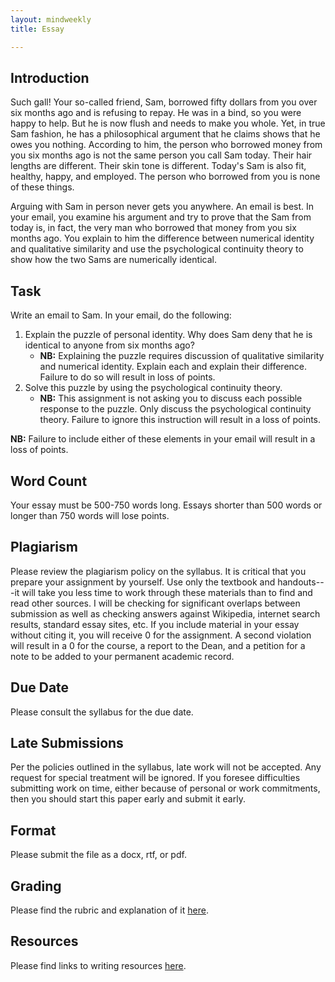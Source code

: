 ```yaml
---
layout: mindweekly
title: Essay

---
```

## Introduction

Such gall! Your so-called friend, Sam, borrowed fifty dollars from you over six months ago and is refusing to repay. He was in a bind, so you were happy to help. But he is now flush and needs to make you whole. Yet, in true Sam fashion, he has a philosophical argument that he claims shows that he owes you nothing. According to him, the person who borrowed money from you six months ago is not the same person you call Sam today. Their hair lengths are different. Their skin tone is different.  Today's Sam is also fit, healthy, happy, and employed. The person who borrowed from you is none of these things. 

Arguing with Sam in person never gets you anywhere. An email is best. In your email, you examine his argument and try to prove that the Sam from today is, in fact, the very man who borrowed that money from you six months ago. You explain to him the difference between numerical identity and qualitative similarity and use the psychological continuity theory to show how the two Sams are numerically identical.

## Task

Write an email to Sam. In your email, do the following: 

1. Explain the puzzle of personal identity. Why does Sam deny that he is identical to anyone from six months ago? 
	+ **NB:** Explaining the puzzle requires discussion of qualitative similarity and numerical identity. Explain each and explain their difference. Failure to do so will result in loss of points. 
2. Solve this puzzle by using the psychological continuity theory. 
	+ **NB:** This assignment is not asking you to discuss each possible response to the puzzle. Only discuss the psychological continuity theory. Failure to ignore this instruction will result in a loss of points.     

**NB:** Failure to include either of these elements in your email will result in a loss of points. 


## Word Count

Your essay must be 500-750 words long. Essays shorter than 500 words or longer than 750 words will lose points.



## Plagiarism

Please review the plagiarism policy on the syllabus. It is critical that you prepare your assignment by yourself. Use only the textbook and handouts---it will take you less time to work through these materials than to find and read other sources. I will be checking for significant overlaps between submission as well as checking answers against Wikipedia, internet search results, standard essay sites, etc. If you include material in your essay without citing it, you will receive 0 for the assignment. A second violation will result in a 0 for the course, a report to the Dean, and a petition for a note to be added to your permanent academic record. 

## Due Date
Please consult the syllabus for the due date.

## Late Submissions

Per the policies outlined in the syllabus, late work will not be accepted. Any request for special treatment will be ignored. If you foresee difficulties submitting work on time, either because of personal or work commitments, then you should start this paper early and submit it early. 

## Format
Please submit the file as a docx, rtf, or pdf. 

## Grading
Please find the rubric and explanation of it [here](/resources/grading/).

## Resources
Please find links to writing resources [here](/resources/).








